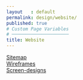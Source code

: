 ```yaml
---
layout   : default
permalink: design/website/
published: true
# Custom Page Variables
# ─────────────────────
title: Website
---
```


<a href="{{ 'design/website/sitemap' | relative_url }}">Sitemap</a><br>
<a href="{{ 'design/website/wireframes' | relative_url }}">Wireframes</a><br>
<a href="{{ 'design/website/screen-designs' | relative_url }}">Screen-designs</a>